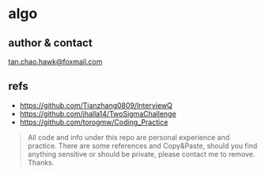 algo
====

author & contact
---
tan.chao.hawk@foxmail.com

refs
---
+ https://github.com/Tianzhang0809/InterviewQ
+ https://github.com/jhalla14/TwoSigmaChallenge
+ https://github.com/torogmw/Coding_Practice



> All code and info under this repo are personal experience and practice. There are some references and Copy&Paste, 
should you find anything sensitive or should be private, please contact me to remove. Thanks.
